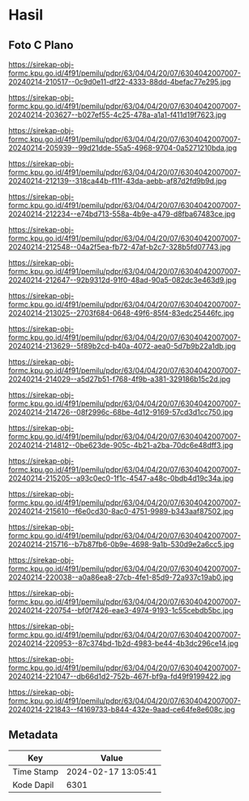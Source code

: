 # Hasil

## Foto C Plano

https://sirekap-obj-formc.kpu.go.id/4f91/pemilu/pdpr/63/04/04/20/07/6304042007007-20240214-210517--0c9d0e11-df22-4333-88dd-4befac77e295.jpg

https://sirekap-obj-formc.kpu.go.id/4f91/pemilu/pdpr/63/04/04/20/07/6304042007007-20240214-203627--b027ef55-4c25-478a-a1a1-f411d19f7623.jpg

https://sirekap-obj-formc.kpu.go.id/4f91/pemilu/pdpr/63/04/04/20/07/6304042007007-20240214-205939--99d21dde-55a5-4968-9704-0a5271210bda.jpg

https://sirekap-obj-formc.kpu.go.id/4f91/pemilu/pdpr/63/04/04/20/07/6304042007007-20240214-212139--318ca44b-f11f-43da-aebb-af87d2fd9b9d.jpg

https://sirekap-obj-formc.kpu.go.id/4f91/pemilu/pdpr/63/04/04/20/07/6304042007007-20240214-212234--e74bd713-558a-4b9e-a479-d8fba67483ce.jpg

https://sirekap-obj-formc.kpu.go.id/4f91/pemilu/pdpr/63/04/04/20/07/6304042007007-20240214-212548--04a2f5ea-fb72-47af-b2c7-328b5fd07743.jpg

https://sirekap-obj-formc.kpu.go.id/4f91/pemilu/pdpr/63/04/04/20/07/6304042007007-20240214-212647--92b9312d-91f0-48ad-90a5-082dc3e463d9.jpg

https://sirekap-obj-formc.kpu.go.id/4f91/pemilu/pdpr/63/04/04/20/07/6304042007007-20240214-213025--2703f684-0648-49f6-85f4-83edc25446fc.jpg

https://sirekap-obj-formc.kpu.go.id/4f91/pemilu/pdpr/63/04/04/20/07/6304042007007-20240214-213629--5f89b2cd-b40a-4072-aea0-5d7b9b22a1db.jpg

https://sirekap-obj-formc.kpu.go.id/4f91/pemilu/pdpr/63/04/04/20/07/6304042007007-20240214-214029--a5d27b51-f768-4f9b-a381-329186b15c2d.jpg

https://sirekap-obj-formc.kpu.go.id/4f91/pemilu/pdpr/63/04/04/20/07/6304042007007-20240214-214726--08f2996c-68be-4d12-9169-57cd3d1cc750.jpg

https://sirekap-obj-formc.kpu.go.id/4f91/pemilu/pdpr/63/04/04/20/07/6304042007007-20240214-214812--0be623de-905c-4b21-a2ba-70dc6e48dff3.jpg

https://sirekap-obj-formc.kpu.go.id/4f91/pemilu/pdpr/63/04/04/20/07/6304042007007-20240214-215205--a93c0ec0-1f1c-4547-a48c-0bdb4d19c34a.jpg

https://sirekap-obj-formc.kpu.go.id/4f91/pemilu/pdpr/63/04/04/20/07/6304042007007-20240214-215610--f6e0cd30-8ac0-4751-9989-b343aaf87502.jpg

https://sirekap-obj-formc.kpu.go.id/4f91/pemilu/pdpr/63/04/04/20/07/6304042007007-20240214-215716--b7b87fb6-0b9e-4698-9a1b-530d9e2a6cc5.jpg

https://sirekap-obj-formc.kpu.go.id/4f91/pemilu/pdpr/63/04/04/20/07/6304042007007-20240214-220038--a0a86ea8-27cb-4fe1-85d9-72a937c19ab0.jpg

https://sirekap-obj-formc.kpu.go.id/4f91/pemilu/pdpr/63/04/04/20/07/6304042007007-20240214-220754--bf0f7426-eae3-4974-9193-1c55cebdb5bc.jpg

https://sirekap-obj-formc.kpu.go.id/4f91/pemilu/pdpr/63/04/04/20/07/6304042007007-20240214-220953--87c374bd-1b2d-4983-be44-4b3dc296ce14.jpg

https://sirekap-obj-formc.kpu.go.id/4f91/pemilu/pdpr/63/04/04/20/07/6304042007007-20240214-221047--db66d1d2-752b-467f-bf9a-fd49f9199422.jpg

https://sirekap-obj-formc.kpu.go.id/4f91/pemilu/pdpr/63/04/04/20/07/6304042007007-20240214-221843--f4169733-b844-432e-9aad-ce64fe8e608c.jpg


## Metadata

| Key        | Value               |
| ---------- | ------------------- |
| Time Stamp | 2024-02-17 13:05:41 |
| Kode Dapil | 6301                |



